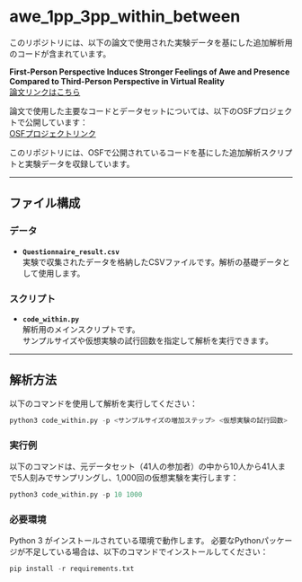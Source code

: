 # awe_1pp_3pp_within_between

このリポジトリには、以下の論文で使用された実験データを基にした追加解析用のコードが含まれています。

**First-Person Perspective Induces Stronger Feelings of Awe and Presence Compared to Third-Person Perspective in Virtual Reality**  
[論文リンクはこちら](https://dl.acm.org/doi/10.1145/3678957.3685753)

論文で使用した主要なコードとデータセットについては、以下のOSFプロジェクトで公開しています：  
[OSFプロジェクトリンク](https://osf.io/eq9vp/)

このリポジトリには、OSFで公開されているコードを基にした追加解析スクリプトと実験データを収録しています。

---

## ファイル構成

### データ
- **`Questionnaire_result.csv`**  
  実験で収集されたデータを格納したCSVファイルです。解析の基礎データとして使用します。

### スクリプト
- **`code_within.py`**  
  解析用のメインスクリプトです。  
  サンプルサイズや仮想実験の試行回数を指定して解析を実行できます。

---

## 解析方法

以下のコマンドを使用して解析を実行してください：

```python
python3 code_within.py -p <サンプルサイズの増加ステップ> <仮想実験の試行回数>
```

### 実行例

以下のコマンドは、元データセット（41人の参加者）の中から10人から41人まで5人刻みでサンプリングし、1,000回の仮想実験を実行します：

```python
python3 code_within.py -p 10 1000
```

### 必要環境
Python 3 がインストールされている環境で動作します。
必要なPythonパッケージが不足している場合は、以下のコマンドでインストールしてください：

```python
pip install -r requirements.txt
```
